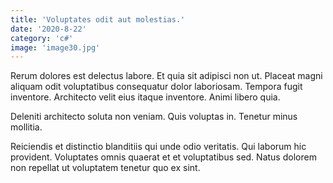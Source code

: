 ```yaml
---
title: 'Voluptates odit aut molestias.'
date: '2020-8-22'
category: 'c#'
image: 'image30.jpg'
---
```


Rerum dolores est delectus labore. Et quia sit adipisci non ut. Placeat magni aliquam odit voluptatibus consequatur dolor laboriosam. Tempora fugit inventore. Architecto velit eius itaque inventore. Animi libero quia.
 Deleniti architecto soluta non veniam. Quis voluptas in. Tenetur minus mollitia.
 Reiciendis et distinctio blanditiis qui unde odio veritatis. Qui laborum hic provident. Voluptates omnis quaerat et et voluptatibus sed. Natus dolorem non repellat ut voluptatem tenetur quo ex sint.
